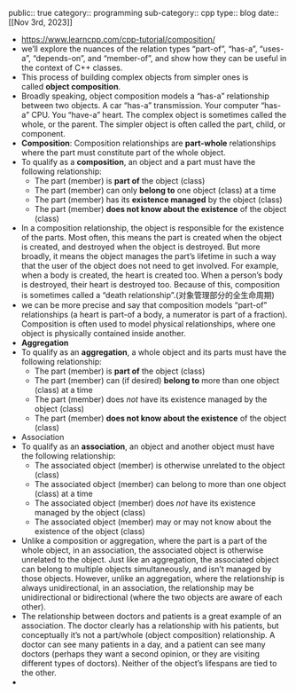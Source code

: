 public:: true
category:: programming
sub-category:: cpp
type:: blog
date:: [[Nov 3rd, 2023]]

- https://www.learncpp.com/cpp-tutorial/composition/
- we’ll explore the nuances of the relation types “part-of”, “has-a”, “uses-a”, “depends-on”, and “member-of”, and show how they can be useful in the context of C++ classes.
- This process of building complex objects from simpler ones is called **object composition**.
- Broadly speaking, object composition models a “has-a” relationship between two objects. A car “has-a” transmission. Your computer “has-a” CPU. You “have-a” heart. The complex object is sometimes called the whole, or the parent. The simpler object is often called the part, child, or component.
- **Composition**: Composition relationships are **part-whole** relationships where the part must constitute part of the whole object.
- To qualify as a **composition**, an object and a part must have the following relationship:
	- The part (member) is **part of** the object (class)
	- The part (member) can only **belong to** one object (class) at a time
	- The part (member) has its **existence managed** by the object (class)
	- The part (member) **does not know about the existence** of the object (class)
- In a composition relationship, the object is responsible for the existence of the parts. Most often, this means the part is created when the object is created, and destroyed when the object is destroyed. But more broadly, it means the object manages the part’s lifetime in such a way that the user of the object does not need to get involved. For example, when a body is created, the heart is created too. When a person’s body is destroyed, their heart is destroyed too. Because of this, composition is sometimes called a “death relationship”.(对象管理部分的全生命周期)
- we can be more precise and say that composition models “part-of” relationships (a heart is part-of a body, a numerator is part of a fraction). Composition is often used to model physical relationships, where one object is physically contained inside another.
- **Aggregation**
- To qualify as an **aggregation**, a whole object and its parts must have the following relationship:
	- The part (member) is **part of** the object (class)
	- The part (member) can (if desired) **belong to** more than one object (class) at a time
	- The part (member) does *not* have its existence managed by the object (class)
	- The part (member) **does not know about the existence** of the object (class)
- Association
- To qualify as an **association**, an object and another object must have the following relationship:
	- The associated object (member) is otherwise unrelated to the object (class)
	- The associated object (member) can belong to more than one object (class) at a time
	- The associated object (member) does *not* have its existence managed by the object (class)
	- The associated object (member) may or may not know about the existence of the object (class)
- Unlike a composition or aggregation, where the part is a part of the whole object, in an association, the associated object is otherwise unrelated to the object. Just like an aggregation, the associated object can belong to multiple objects simultaneously, and isn’t managed by those objects. However, unlike an aggregation, where the relationship is always unidirectional, in an association, the relationship may be unidirectional or bidirectional (where the two objects are aware of each other).
- The relationship between doctors and patients is a great example of an association. The doctor clearly has a relationship with his patients, but conceptually it’s not a part/whole (object composition) relationship. A doctor can see many patients in a day, and a patient can see many doctors (perhaps they want a second opinion, or they are visiting different types of doctors). Neither of the object’s lifespans are tied to the other.
-
